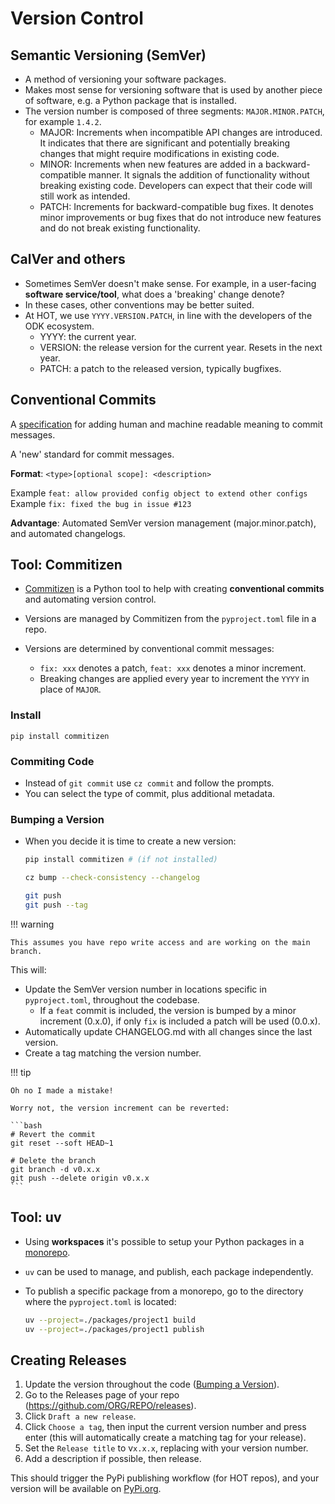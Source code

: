 # Version Control

## Semantic Versioning (SemVer)

- A method of versioning your software packages.
- Makes most sense for versioning software that is used by another piece
  of software, e.g. a Python package that is installed.
- The version number is composed of three segments: `MAJOR.MINOR.PATCH`,
  for example `1.4.2`.
  - MAJOR: Increments when incompatible API changes are introduced.
    It indicates that there are significant and potentially breaking
    changes that might require modifications in existing code.
  - MINOR: Increments when new features are added in a backward-compatible manner.
    It signals the addition of functionality without breaking existing code.
    Developers can expect that their code will still work as intended.
  - PATCH: Increments for backward-compatible bug fixes.
    It denotes minor improvements or bug fixes that do not introduce new
    features and do not break existing functionality.

## CalVer and others

- Sometimes SemVer doesn't make sense. For example, in a user-facing
  **software service/tool**, what does a 'breaking' change denote?
- In these cases, other conventions may be better suited.
- At HOT, we use `YYYY.VERSION.PATCH`, in line with the developers of the ODK ecosystem.
  - YYYY: the current year.
  - VERSION: the release version for the current year. Resets in the next year.
  - PATCH: a patch to the released version, typically bugfixes.

## Conventional Commits

A [specification](https://www.conventionalcommits.org/en/v1.0.0/)
for adding human and machine readable meaning to commit messages.

A 'new' standard for commit messages.

**Format**: `<type>[optional scope]: <description>`

Example `feat: allow provided config object to extend other configs`
Example `fix: fixed the bug in issue #123`

**Advantage**: Automated SemVer version management (major.minor.patch),
and automated changelogs.

## Tool: Commitizen

- [Commitizen](https://commitizen-tools.github.io/commitizen) is a
  Python tool to help with creating **conventional commits** and
  automating version control.

- Versions are managed by Commitizen from the `pyproject.toml` file in a
  repo.

- Versions are determined by conventional commit messages:
  - `fix: xxx` denotes a patch, `feat: xxx` denotes a minor increment.
  - Breaking changes are applied every year to increment the `YYYY` in
    place of `MAJOR`.

### Install

`pip install commitizen`

### Commiting Code

- Instead of `git commit` use `cz commit` and follow the prompts.
- You can select the type of commit, plus additional metadata.

### Bumping a Version

- When you decide it is time to create a new version:

  ```bash
  pip install commitizen # (if not installed)

  cz bump --check-consistency --changelog

  git push
  git push --tag
  ```

<!-- markdownlint-disable -->

!!! warning

    This assumes you have repo write access and are working on the main branch.

<!-- markdownlint-enable -->

This will:

- Update the SemVer version number in locations specific in `pyproject.toml`,
  throughout the codebase.
  - If a `feat` commit is included, the version is bumped by a minor
    increment (0.x.0), if only `fix` is included a patch will be used
    (0.0.x).
- Automatically update CHANGELOG.md with all changes since the last version.
- Create a tag matching the version number.

<!-- markdownlint-disable -->

!!! tip

    Oh no I made a mistake!

    Worry not, the version increment can be reverted:

    ```bash
    # Revert the commit
    git reset --soft HEAD~1

    # Delete the branch
    git branch -d v0.x.x
    git push --delete origin v0.x.x
    ```

<!-- markdownlint-enable -->

## Tool: uv

- Using **workspaces** it's possible to setup your Python packages in a
  [monorepo](./monorepos.md).
- `uv` can be used to manage, and publish, each package independently.
- To publish a specific package from a monorepo, go to the directory
  where the `pyproject.toml` is located:

  ```bash
  uv --project=./packages/project1 build
  uv --project=./packages/project1 publish
  ```

## Creating Releases

1. Update the version throughout the code ([Bumping a Version](#bumping-a-version)).
2. Go to the Releases page of your repo
   (<https://github.com/ORG/REPO/releases>).
3. Click `Draft a new release`.
4. Click `Choose a tag`, then input the current version number and press
   enter (this will automatically create a matching tag for your release).
5. Set the `Release title` to v`x.x.x`, replacing with your version number.
6. Add a description if possible, then release.

This should trigger the PyPi publishing workflow (for HOT repos), and
your version will be available on [PyPi.org](https://www.pypi.org).
